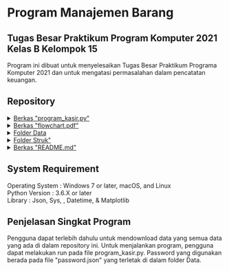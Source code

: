 # Program Manajemen Barang

## Tugas Besar Praktikum Program Komputer 2021 Kelas B Kelompok 15
Program ini dibuat untuk menyelesaikan Tugas Besar Praktikum Programa Komputer 2021 dan untuk mengatasi permasalahan dalam pencatatan keuangan. 


## Repository 
<details>
	<summary><a href="https://github.com/hafizadit/Kelompok15_Program-Manajemen-Barang/blob/main/program_kasir.py">Berkas "program_kasir.py"</a></summary><p>Merupakan program utama python yang digunakan untuk menjalankan program</p>
</details>
<details>
	<summary><a href="https://github.com/hafizadit/Kelompok15_Program-Manajemen-Barang/blob/main/flowchart.pdf">Berkas "flowchart.pdf"</a></summary><p>Merupakan lampiran berupa diagram alir yang menjelaskan cara kerja program </p>
</details>

<details>
	<summary><a href="https://github.com/hafizadit/Kelompok15_Program-Manajemen-Barang/tree/main/Data">Folder Data</a></summary><p>Folder yang berguna untuk menyimpan data-data mengenai stok dan transaksi. Folder ini berisi 4 item, sebagai berikut</br>
	1. <b>Berkas "data_pembeli.txt"</b>. Merupakan file yang akan menyimpan data pembeli jika terdapat transaksi berhasil.</br>
	2. <b>Berkas "transaksi.txt"</b>. Merupakan file yang akan menyimpan seluruh kegiatan transaksi yang berhasil, baik itu transaksi pemasukan maupun pengeluaran.</br>
	3. <b>Berkas "listbarang.json"</b>. Merupakan file yang berisi daftar barang yang dijual oleh toko, data tersebut akan otomatis terupdate jika transaksi sukses.</br>
	4. <b>Berkas "password.json"</b>. Merupakan file yang menyimpan username dan password yang akan digunakan untuk login.</br>
	</p>
</details>

<details>
	<summary><a href="https://github.com/hafizadit/Kelompok15_Program-Manajemen-Barang/tree/main/Struk">Folder Struk" </a></summary><p>Merupakan folder tempat menyimpan struk saat transaksi berhasil.</p>
</details>

<details>
	<summary><a href="https://github.com/hafizadit/Kelompok15_Program-Manajemen-Barang/blob/main/README.md">Berkas "README.md" </a></summary><p>Merupakan file markdown yang berisi tentang penjelasan singkat isi dari repository</p>
</details>

## System Requirement 
Operating System : Windows 7 or later, macOS, and Linux</br>
Python Version : 3.6.X or later</br>
Library : Json, Sys, , Datetime, & Matplotlib 


## Penjelasan Singkat Program 
Pengguna dapat terlebih dahulu untuk mendownload data yang semua data yang ada di dalam repository ini. Untuk menjalankan program, pengguna dapat melakukan run pada file program_kasir.py. Password yang digunakan berada pada file "password.json" yang terletak di dalam folder Data.

